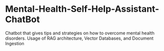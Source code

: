 # Mental-Health-Self-Help-Assistant-ChatBot
Chatbot that gives tips and strategies on how to overcome mental health disorders. Usage of RAG architecture, Vector Databases, and Document Ingestion
